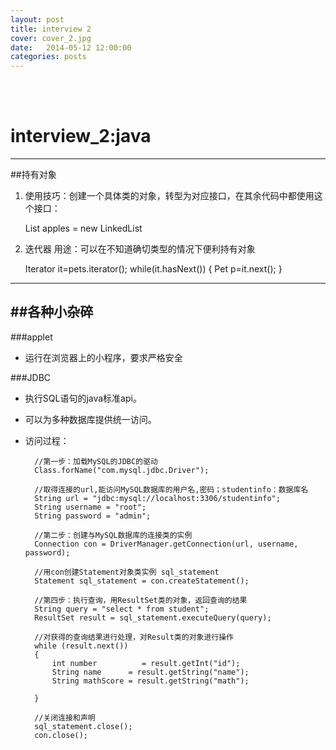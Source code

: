 ```yaml
---
layout: post
title: interview 2
cover: cover_2.jpg
date:   2014-05-12 12:00:00
categories: posts
---
```

<br/>
<br/>

interview_2:java
===

---

##持有对象
1. 使用技巧：创建一个具体类的对象，转型为对应接口，在其余代码中都使用这个接口：

	List<apple> apples =  new LinkedList<apple>

2. 迭代器 用途：可以在不知道确切类型的情况下便利持有对象

	Iterator<Pet> it=pets.iterator();
	while(it.hasNext())
	{
		Pet p=it.next();
	}

---

##各种小杂碎
---

###applet
+ 运行在浏览器上的小程序，要求严格安全

###JDBC
+ 执行SQL语句的java标准api。
+ 可以为多种数据库提供统一访问。
+ 访问过程：


		//第一步：加载MySQL的JDBC的驱动
        Class.forName("com.mysql.jdbc.Driver");
        
        //取得连接的url,能访问MySQL数据库的用户名,密码；studentinfo：数据库名
        String url = "jdbc:mysql://localhost:3306/studentinfo";        
        String username = "root";
        String password = "admin";
        
        //第二步：创建与MySQL数据库的连接类的实例
        Connection con = DriverManager.getConnection(url, username, password);  

		//用con创建Statement对象类实例 sql_statement           
        Statement sql_statement = con.createStatement();

		//第四步：执行查询，用ResultSet类的对象，返回查询的结果
        String query = "select * from student";            
        ResultSet result = sql_statement.executeQuery(query);

		//对获得的查询结果进行处理，对Result类的对象进行操作
        while (result.next()) 
        {
            int number          = result.getInt("id");
            String name      = result.getString("name");
            String mathScore = result.getString("math");
                          
        }
        
        //关闭连接和声明
        sql_statement.close();
        con.close();
